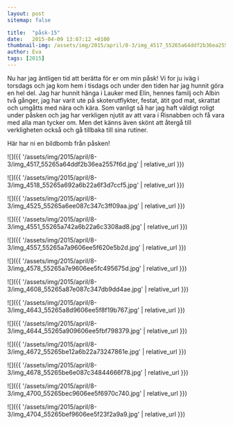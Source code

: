 ```yaml
---
layout: post
sitemap: false

title:  "påsk-15"
date:   2015-04-09 13:07:12 +0100
thumbnail-img: /assets/img/2015/april/8-3/img_4517_55265a64ddf2b36ea2557f6d.jpg
author: Eva
tags: [2015]
---
```


Nu har jag äntligen tid att berätta för er om min påsk! Vi for ju iväg i torsdags och jag kom hem i tisdags och under den tiden har jag hunnit göra en hel del. Jag har hunnit hänga i Lauker med Elin, hennes familj och Albin två gånger, jag har varit ute på skoterutflykter, festat, ätit god mat, skrattat och umgåtts med nära och kära. Som vanligt så har jag haft väldigt roligt under påsken och jag har verkligen njutit av att vara i Risnabben och få vara med alla man tycker om. Men det känns även skönt att återgå till verkligheten också och gå tillbaka till sina rutiner. 

Här har ni en bildbomb från påsken!

![]({{ '/assets/img/2015/april/8-3/img_4517_55265a64ddf2b36ea2557f6d.jpg'  | relative_url }})

![]({{ '/assets/img/2015/april/8-3/img_4518_55265a692a6b22a6f3d7ccf5.jpg'  | relative_url }})

![]({{ '/assets/img/2015/april/8-3/img_4525_55265a6ee087c347c3ff09aa.jpg'  | relative_url }})

![]({{ '/assets/img/2015/april/8-3/img_4551_55265a742a6b22a6c3308ad8.jpg'  | relative_url }})

![]({{ '/assets/img/2015/april/8-3/img_4557_55265a7a9606ee5f620e5b2d.jpg'  | relative_url }})

![]({{ '/assets/img/2015/april/8-3/img_4578_55265a7e9606ee5fc495675d.jpg'  | relative_url }})

![]({{ '/assets/img/2015/april/8-3/img_4608_55265a87e087c347db9dd4ae.jpg'  | relative_url }})

![]({{ '/assets/img/2015/april/8-3/img_4643_55265a8d9606ee5f8f19b767.jpg'  | relative_url }})

![]({{ '/assets/img/2015/april/8-3/img_4644_55265a909606ee5fbf798379.jpg'  | relative_url }})

![]({{ '/assets/img/2015/april/8-3/img_4672_55265be12a6b22a73247861e.jpg'  | relative_url }})

![]({{ '/assets/img/2015/april/8-3/img_4678_55265be6e087c34844666f78.jpg'  | relative_url }})

![]({{ '/assets/img/2015/april/8-3/img_4700_55265bec9606ee5f6970c740.jpg'  | relative_url }})

![]({{ '/assets/img/2015/april/8-3/img_4704_55265bef9606ee5f23f2a9a9.jpg'  | relative_url }})

